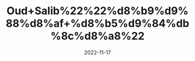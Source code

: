 ---
title: 'Oud+Salib%22%22%d8%b9%d9%88%d8%af+%d8%b5%d9%84%db%8c%d8%a8%22'
date: '2022-11-17' 
metatag: '' 
inventory: '0' 
draft: false 
# meta description 
shortDescripton: 'It+is+known+as+a+natural+tonic+and+a+remedy+to+cure+epilepsy.+Moreover%2c+it+is+also+known+to+have+antimicrobial+and+aphrodisiac+properties.'
description: 'Herbs+%d8%ac%da%91%db%8c+%d8%a8%d9%88%d9%b9%db%8c'
longdescription: ''
tags: ''
brand: ''
subCategory: ''
unit: '10 gm-Pk'
sellCount: '0'
featured: True
# product Price
price: '100.0'
# Product Short Description
shortDescription: 'It+is+known+as+a+natural+tonic+and+a+remedy+to+cure+epilepsy.+Moreover%2c+it+is+also+known+to+have+antimicrobial+and+aphrodisiac+properties.'
productID: '9AA3CFF0-1E23-ED11-9968-005056B3A416'
type: 'products'
category: 'Herbs+%d8%ac%da%91%db%8c+%d8%a8%d9%88%d9%b9%db%8c' 
thumnailproduct: 'https://eraconnect.blob.core.windows.net/product-images/aminsaddiquidawakhana/9AA3CFF0-1E23-ED11-9968-005056B3A416.webp' 
images:
  - image: 'https://eraconnect.blob.core.windows.net/product-images/aminsaddiquidawakhana/9AA3CFF0-1E23-ED11-9968-005056B3A416.webp'  
Variants:
---